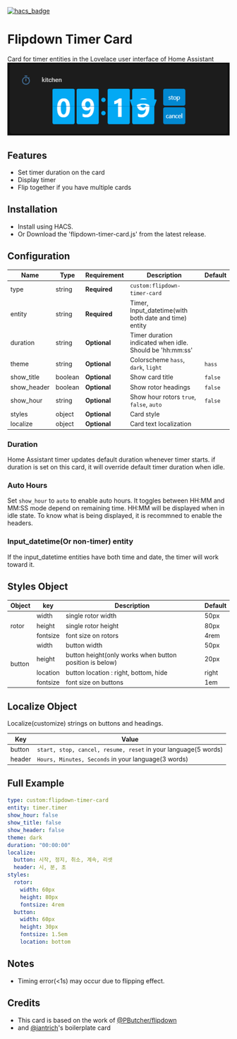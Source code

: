 [![hacs_badge](https://img.shields.io/badge/HACS-Default-41BDF5.svg?style=for-the-badge)](https://github.com/hacs/integration)

# Flipdown Timer Card

Card for timer entities in the Lovelace user interface of Home Assistant
![Default](card.png)

## Features

- Set timer duration on the card
- Display timer
- Flip together if you have multiple cards

## Installation

- Install using HACS.
- Or Download the 'flipdown-timer-card.js' from the latest release.

## Configuration

| Name        | Type    | Requirement  | Description                                              | Default |
| ----------- | ------- | ------------ | -------------------------------------------------------- | ------- |
| type        | string  | **Required** | `custom:flipdown-timer-card`                             |         |
| entity      | string  | **Required** | Timer, Input_datetime(with both date and time) entity                                            |         |
| duration    | string  | **Optional** | Timer duration indicated when idle. Should be 'hh:mm:ss' |         |
| theme       | string  | **Optional** | Colorscheme `hass`, `dark`, `light`                      | `hass`  |
| show_title  | boolean | **Optional** | Show card title                                          | `false` |
| show_header | boolean | **Optional** | Show rotor headings                                      | `false` |
| show_hour   | string  | **Optional** | Show hour rotors `true`, `false`, `auto`                 | `false` |
| styles      | object  | **Optional** | Card style                                               |         |
| localize    | object  | **Optional** | Card text localization                                   |         |

### **Duration**

Home Assistant timer updates default duration whenever timer starts. if duration is set on this card, it will override default timer duration when idle.

### **Auto Hours**

Set `show_hour` to `auto` to enable auto hours.
It toggles between HH:MM and MM:SS mode depend on remaining time.
HH:MM will be displayed when in idle state. To know what is being displayed, it is recommned to enable the headers.

### **Input_datetime(Or non-timer) entity**

If the input_datetime entities have both time and date, the timer will work toward it.

## Styles Object

<table>
<thead>
<tr>
<th>Object</th>
<th>key</th>
<th>Description</th>
<th>Default</th>
</tr>
</thead>
<tbody>
<tr>
<td rowspan=3>rotor</td>
<td>width</td>
<td>single rotor width</td>
<td>50px</td>
</tr>
<tr>
<td>height</td>
<td>single rotor height</td>
<td>80px</td>
</tr>
<tr>
<td>fontsize</td>
<td>font size on rotors</td>
<td>4rem</td>
</tr>
<tr>
<td rowspan=4>button</td>
<td>width</td>
<td>button width</td>
<td>50px</td>
</tr>
<tr>
<td>height</td>
<td>button height(only works when button position is below)</td>
<td>20px</td>
</tr>
<tr>
<td>location</td>
<td>button location : right, bottom, hide</td>
<td>right</td>
</tr>
<tr>
<td>fontsize</td>
<td>font size on buttons</td>
<td>1em</td>
</tr>
</tbody>
</table>

## Localize Object

Localize(customize) strings on buttons and headings.

| Key    | Value                                                          |
| ------ | -------------------------------------------------------------- |
| button | `start, stop, cancel, resume, reset` in your language(5 words) |
| header | `Hours, Minutes, Seconds` in your language(3 words)            |

## Full Example

```yaml
type: custom:flipdown-timer-card
entity: timer.timer
show_hour: false
show_title: false
show_header: false
theme: dark
duration: "00:00:00"
localize:
  button: 시작, 정지, 취소, 계속, 리셋
  header: 시, 분, 초
styles:
  rotor:
    width: 60px
    height: 80px
    fontsize: 4rem
  button:
    width: 60px
    height: 30px
    fontsize: 1.5em
    location: bottom
```

## Notes

- Timing error(<1s) may occur due to flipping effect.

## Credits

- This card is based on the work of [@PButcher/flipdown](https://github.com/PButcher/flipdown)
- and [@iantrich](https://github.com/iantrich)'s boilerplate card
